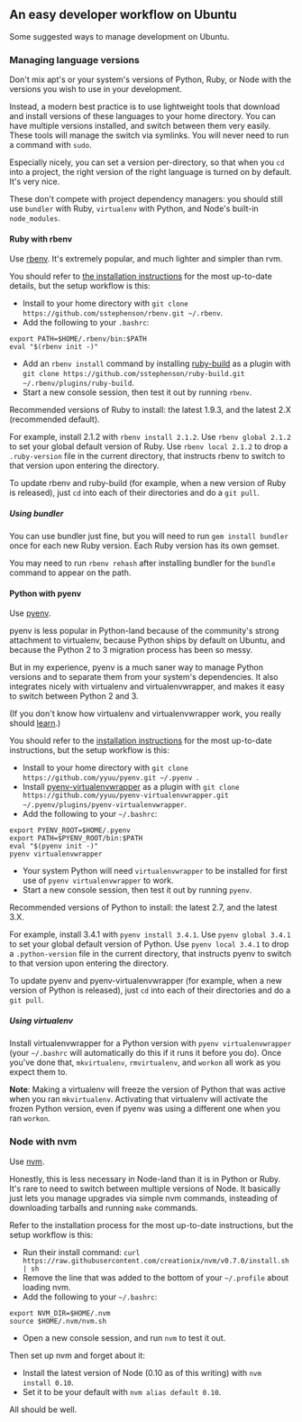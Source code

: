 ## An easy developer workflow on Ubuntu

Some suggested ways to manage development on Ubuntu.

### Managing language versions

Don't mix apt's or your system's versions of Python, Ruby, or Node with the versions you wish to use in your development.

Instead, a modern best practice is to use lightweight tools that download and install versions of these languages to your home directory. You can have multiple versions installed, and switch between them very easily. These tools will manage the switch via symlinks. You will never need to run a command with `sudo`.

Especially nicely, you can set a version per-directory, so that when you `cd` into a project, the right version of the right language is turned on by default. It's very nice.

These don't compete with project dependency managers: you should still use `bundler` with Ruby, `virtualenv` with Python, and Node's built-in `node_modules`.

#### Ruby with rbenv

Use [rbenv](https://github.com/sstephenson/rbenv). It's extremely popular, and much lighter and simpler than rvm.

You should refer to [the installation instructions](https://github.com/sstephenson/rbenv#basic-github-checkout) for the most up-to-date details, but the setup workflow is this:

* Install to your home directory with `git clone https://github.com/sstephenson/rbenv.git ~/.rbenv`.
* Add the following to your `.bashrc`:

```
export PATH=$HOME/.rbenv/bin:$PATH
eval "$(rbenv init -)"
```

* Add an `rbenv install` command by installing [ruby-build](https://github.com/sstephenson/ruby-build) as a plugin with `git clone https://github.com/sstephenson/ruby-build.git ~/.rbenv/plugins/ruby-build`.
* Start a new console session, then test it out by running `rbenv`.

Recommended versions of Ruby to install: the latest 1.9.3, and the latest 2.X (recommended default).

For example, install 2.1.2 with `rbenv install 2.1.2`. Use `rbenv global 2.1.2` to set your global default version of Ruby. Use `rbenv local 2.1.2` to drop a `.ruby-version` file in the current directory, that instructs rbenv to switch to that version upon entering the directory.

To update rbenv and ruby-build (for example, when a new version of Ruby is released), just `cd` into each of their directories and do a `git pull`.

##### Using bundler

You can use bundler just fine, but you will need to run `gem install bundler` once for each new Ruby version. Each Ruby version has its own gemset.

You may need to run `rbenv rehash` after installing bundler for the `bundle` command to appear on the path.

#### Python with pyenv

Use [pyenv](https://github.com/yyuu/pyenv).

pyenv is less popular in Python-land because of the community's strong attachment to virtualenv, because Python ships by default on Ubuntu, and because the Python 2 to 3 migration process has been so messy.

But in my experience, pyenv is a much saner way to manage Python versions and to separate them from your system's dependencies. It also integrates nicely with virtualenv and virtualenvwrapper, and makes it easy to switch between Python 2 and 3.

(If you don't know how virtualenv and virtualenvwrapper work, you really should [learn](http://virtualenvwrapper.readthedocs.org/en/latest/).)

You should refer to the [installation instructions](https://github.com/yyuu/pyenv#basic-github-checkout) for the most up-to-date instructions, but the setup workflow is this:

* Install to your home directory with `git clone https://github.com/yyuu/pyenv.git ~/.pyenv `.
* Install [pyenv-virtualenvwrapper](https://github.com/yyuu/pyenv-virtualenvwrapper) as a plugin with `git clone https://github.com/yyuu/pyenv-virtualenvwrapper.git ~/.pyenv/plugins/pyenv-virtualenvwrapper`.
* Add the following to your `~/.bashrc`:

```
export PYENV_ROOT=$HOME/.pyenv
export PATH=$PYENV_ROOT/bin:$PATH
eval "$(pyenv init -)"
pyenv virtualenvwrapper
```

* Your system Python will need `virtualenvwrapper` to be installed for first use of `pyenv virtualenvwrapper` to work.
* Start a new console session, then test it out by running `pyenv`.

Recommended versions of Python to install: the latest 2.7, and the latest 3.X.

For example, install 3.4.1 with `pyenv install 3.4.1`. Use `pyenv global 3.4.1` to set your global default version of Python. Use `pyenv local 3.4.1` to drop a `.python-version` file in the current directory, that instructs pyenv to switch to that version upon entering the directory.

To update pyenv and pyenv-virtualenvwrapper (for example, when a new version of Python is released), just `cd` into each of their directories and do a `git pull`.

##### Using virtualenv

Install virtualenvwrapper for a Python version with `pyenv virtualenvwrapper` (your `~/.bashrc` will automatically do this if it runs it before you do). Once you've done that, `mkvirtualenv`, `rmvirtualenv`, and `workon` all work as you expect them to.

**Note**: Making a virtualenv will freeze the version of Python that was active when you ran `mkvirtualenv`. Activating that virtualenv will activate the frozen Python version, even if pyenv was using a different one when you ran `workon`.

### Node with nvm

Use [nvm](https://github.com/creationix/nvm).

Honestly, this is less necessary in Node-land than it is in Python or Ruby. It's rare to need to switch between multiple versions of Node. It basically just lets you manage upgrades via simple nvm commands, insteading of downloading tarballs and running `make` commands.

Refer to the installation process for the most up-to-date instructions, but the setup workflow is this:

* Run their install command: `curl https://raw.githubusercontent.com/creationix/nvm/v0.7.0/install.sh | sh`
* Remove the line that was added to the bottom of your `~/.profile` about loading nvm.
* Add the following to your `~/.bashrc`:

```
export NVM_DIR=$HOME/.nvm
source $HOME/.nvm/nvm.sh
```

* Open a new console session, and run `nvm` to test it out.

Then set up nvm and forget about it:

* Install the latest version of Node (0.10 as of this writing) with `nvm install 0.10`.
* Set it to be your default with `nvm alias default 0.10`.

All should be well.
